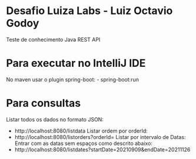 # Desafio Luiza Labs - Luiz Octavio Godoy

Teste de conhecimento Java REST API

# Para executar no IntelliJ IDE
  No maven usar o plugin spring-boot:
    - spring-boot:run

# Para consultas 
 Listar todos os dados no formato JSON:
 -  http://localhost:8080/listdata
 Listar ordem por orderId:
 - http://localhost:8080/listorders?orderId=<orderId>
 Listar por intervalo de Datas:
 Entrar com as datas sem espaços como descrito abaixo:
 - http://localhost:8080/listdates?startDate=20210909&endDate=20211126
